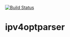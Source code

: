 [![Build Status](https://travis-ci.org/rhansen2/ipv4optparser.svg?branch=master)](https://travis-ci.org/rhansen2/ipv4optparser)
# ipv4optparser

